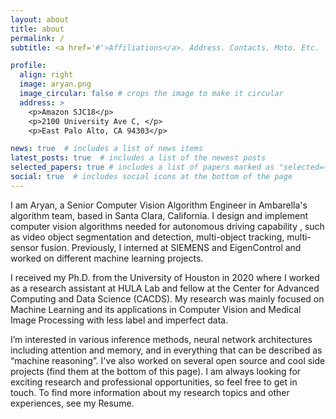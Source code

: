 ```yaml
---
layout: about
title: about
permalink: /
subtitle: <a href='#'>Affiliations</a>. Address. Contacts. Moto. Etc.

profile:
  align: right
  image: aryan.png
  image_circular: false # crops the image to make it circular
  address: >
    <p>Amazon SJC18</p>
    <p>2100 University Ave C, </p>
    <p>East Palo Alto, CA 94303</p>

news: true  # includes a list of news items
latest_posts: true  # includes a list of the newest posts
selected_papers: true # includes a list of papers marked as "selected={true}"
social: true  # includes social icons at the bottom of the page
---
```


I am Aryan, a Senior Computer Vision Algorithm Engineer in Ambarella's algorithm team, 
based in Santa Clara, California. I design and implement computer vision algorithms 
needed for autonomous driving capability , such as video object segmentation and detection,
multi-object tracking, multi-sensor fusion. Previously, I interned at SIEMENS and EigenControl
and worked on different machine learning projects.

I received my Ph.D. from the University of Houston in 2020 where I worked as a research
assistant at HULA Lab and fellow at the Center for Advanced Computing and Data Science (CACDS).
My research was mainly focused on Machine Learning and its applications in Computer Vision and
Medical Image Processing with less label and imperfect data.

I’m interested in various inference methods, neural network architectures including attention
and memory, and in everything that can be described as “machine reasoning”. I've also worked
on several open source and cool side projects (find them at the bottom of this page). I
am always looking for exciting research and professional opportunities, so feel free to get
in touch. To find more information about my research topics and other experiences, see my Resume.

